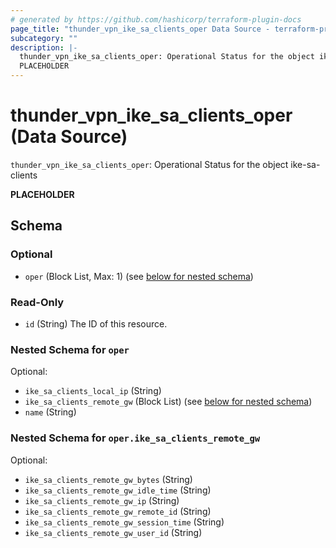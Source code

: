 ```yaml
---
# generated by https://github.com/hashicorp/terraform-plugin-docs
page_title: "thunder_vpn_ike_sa_clients_oper Data Source - terraform-provider-thunder"
subcategory: ""
description: |-
  thunder_vpn_ike_sa_clients_oper: Operational Status for the object ike-sa-clients
  PLACEHOLDER
---
```


# thunder_vpn_ike_sa_clients_oper (Data Source)

`thunder_vpn_ike_sa_clients_oper`: Operational Status for the object ike-sa-clients

__PLACEHOLDER__



<!-- schema generated by tfplugindocs -->
## Schema

### Optional

- `oper` (Block List, Max: 1) (see [below for nested schema](#nestedblock--oper))

### Read-Only

- `id` (String) The ID of this resource.

<a id="nestedblock--oper"></a>
### Nested Schema for `oper`

Optional:

- `ike_sa_clients_local_ip` (String)
- `ike_sa_clients_remote_gw` (Block List) (see [below for nested schema](#nestedblock--oper--ike_sa_clients_remote_gw))
- `name` (String)

<a id="nestedblock--oper--ike_sa_clients_remote_gw"></a>
### Nested Schema for `oper.ike_sa_clients_remote_gw`

Optional:

- `ike_sa_clients_remote_gw_bytes` (String)
- `ike_sa_clients_remote_gw_idle_time` (String)
- `ike_sa_clients_remote_gw_ip` (String)
- `ike_sa_clients_remote_gw_remote_id` (String)
- `ike_sa_clients_remote_gw_session_time` (String)
- `ike_sa_clients_remote_gw_user_id` (String)


